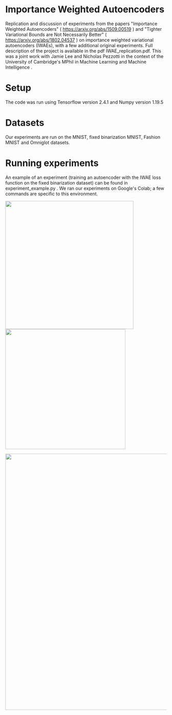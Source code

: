 # Importance Weighted Autoencoders
Replication and discussion of experiments from the papers "Importance Weighted Autoencoders" ( https://arxiv.org/abs/1509.00519 ) and "Tighter Variational Bounds are Not Necessarily Better" ( https://arxiv.org/abs/1802.04537 ) on importance weighted variational autoencoders (IWAEs), with a few additional original experiments.
Full description of the project is available in the pdf IWAE_replication.pdf.
This was a joint work with Jamie Lee and Nicholas Pezzotti in the context of the University of Cambridge's MPhil in Machine Learning and Machine Intelligence .

# Setup
The code was run using Tensorflow version 2.4.1 and Numpy version 1.19.5

# Datasets
Our experiments are run on the MNIST, fixed binarization MNIST, Fashion MNIST and Omniglot datasets.

# Running experiments
An example of an experiment (training an autoencoder with the IWAE loss function on the fixed binarization dataset) can be found in experiment_example.py .
We ran our experiments on Google's Colab; a few commands are specific to this environment.




<img src="https://user-images.githubusercontent.com/71833961/119830096-d4b69d00-bef3-11eb-9c84-baf21ba39c8f.png" width="400" height="400"> <img src="https://user-images.githubusercontent.com/71833961/119830081-cf595280-bef3-11eb-8679-46268becf1db.png" width="375" height="375"> 


<img src="https://user-images.githubusercontent.com/71833961/119829628-5823be80-bef3-11eb-9b14-29145e136b7c.png" width="800" height="800"> 



